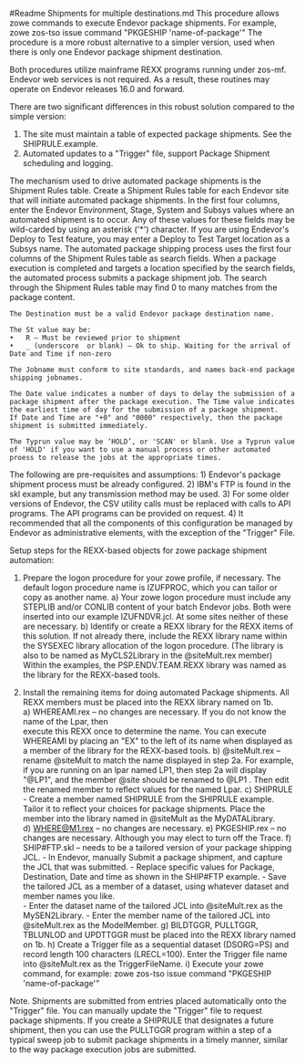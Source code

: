 #Readme Shipments for multiple destinations.md
This procedure allows zowe commands to execute Endevor package shipments. For example,
    zowe zos-tso issue command "PKGESHIP 'name-of-package'"
The procedure is a more robust alternative to a simpler version, used when there is only one Endevor package shipment destination. 

Both procedures utilize mainframe REXX programs running under zos-mf.
Endevor web services is not required. As a result, these routines may operate on Endevor releases 16.0 and forward.

There are two significant differences in this robust solution compared to the simple version:
1) The site must maintain a table of expected package shipments. See the SHIPRULE.example. 
2) Automated updates to a "Trigger" file, support Package Shipment scheduling and logging. 

The mechanism used to drive automated package shipments is the Shipment Rules table. Create a Shipment Rules table for each Endevor site that will initiate automated package shipments. In the first four columns, enter the Endevor Environment, Stage, System and Subsys values where an automated shipment is to occur. Any of these values for these fields may be wild-carded by using an asterisk ('*') character. If you are using Endevor's Deploy to Test feature, you may enter a Deploy to Test Target location as a Subsys name. The automated package shipping process uses the first four columns of the Shipment Rules table as search fields. When a package execution is completed and targets a location specified by the search fields, the automated process submits a package shipment job. The search through the Shipment Rules table may find 0 to many matches from the package content. 

    The Destination must be a valid Endevor package destination name.

    The St value may be:
    •	R – Must be reviewed prior to shipment
    •	_ (underscore  or blank) – Ok to ship. Waiting for the arrival of Date and Time if non-zero

    The Jobname must conform to site standards, and names back-end package shipping jobnames.

    The Date value indicates a number of days to delay the submission of a package shipment after the package execution. The Time value indicates the earliest time of day for the submission of a package shipment.
    If Date and Time are "+0" and "0000" respectively, then the package shipment is submitted immediately.

    The Typrun value may be ‘HOLD’, or 'SCAN' or blank. Use a Typrun value of 'HOLD' if you want to use a manual process or other automated proess to release the jobs at the appropriate times.


The following are pre-requisites and assumptions:
    1) Endevor's package shipment process must be already configured. 
    2) IBM's FTP is found in the skl example, but any transmission method may be used.
    3) For some older versions of Endevor, the CSV utility calls must be replaced with calls to API programs. The API programs can be provided on request. 
    4) It recommended that all the components of this configuration be managed by Endevor as administrative elements, with the exception of the "Trigger" File.


Setup steps for the REXX-based objects for zowe package shipment automation:
1)	Prepare the logon procedure for your zowe profile, if necessary.
    The default logon procedure name is IZUFPROC, which you can tailor or copy as another name. 
    a)	Your zowe logon procedure must include any STEPLIB and/or CONLIB content of your batch Endevor jobs.
        Both were inserted into our example IZUFNDVR.jcl. At some sites neither of these are necessary. 
    b)	Identify or create a REXX library for the REXX items of this solution. 
        If not already there, include the REXX library name within the SYSEXEC library allocation of the logon procedure. (The library is also to be named as MyCLS2Library in the @siteMult.rex member)
        Within the examples, the PSP.ENDV.TEAM.REXX library was named as the library for the REXX-based tools.

2)	Install the remaining items for doing automated Package shipments. 
    All REXX members must be placed into the REXX library named on 1b.  
    a)	WHEREAMI.rex – no changes are necessary. If you do not know the name of the Lpar, then  
        execute this REXX once to determine the name. 
        You can execute WHEREAMI by placing an "EX" to the left of its name when displayed as a member of the library for the REXX-based tools.
    b)	@siteMult.rex – rename @siteMult to match the name displayed in step 2a. 
        For example, if you are running on an lpar named LP1, then step 2a will display "@LP1", and the member @site should be renamed to @LP1 .
        Then edit the renamed member to reflect values for the named Lpar. 
    c)  SHIPRULE - Create a member named SHIPRULE from the SHIPRULE example. Tailor it to reflect your choices for
        package shipments. Place the member into the library named in @siteMult as the MyDATALibrary.  
    d)	WHERE@M1.rex – no changes are necessary. 
    e)	PKGESHIP.rex – no changes are necessary. Although you may elect to turn off the Trace.
    f)	SHIP#FTP.skl – needs to be a tailored version of your package shipping JCL.
        -   In Endevor, manually Submit a package shipment, and capture the JCL that was submitted. 
        -   Replace specific values for Package, Destination, Date and time as shown in the SHIP#FTP example. 
        -   Save the tailored JCL as a member of a dataset, using whatever dataset and member names you like.   
        -   Enter the dataset name of the tailored JCL into @siteMult.rex as the MySEN2Library. 
        -   Enter the member name of the tailored JCL into @siteMult.rex as the ModelMember.
    g)  BILDTGGR, PULLTGGR, TBLUNLOD and UPDTTGGR must be placed into the REXX library named on 1b.
    h)  Create a Trigger file as a sequential dataset (DSORG=PS) and record length 100 characters (LRECL=100).
        Enter the Trigger file name into @siteMult.rex as the TriggerFileName. 
    i)  Execute your zowe command, for example:
        zowe zos-tso issue command "PKGESHIP 'name-of-package'"

Note.
Shipments are submitted from entries placed automatically onto the "Trigger" file. You can manually update the "Trigger" file to request package shipments. If you create a SHIPRULE that designates a future shipment, then you can use the PULLTGGR program within a step of a typical sweep job to submit package shipments in a timely manner, similar to the way package execution jobs are submitted. 